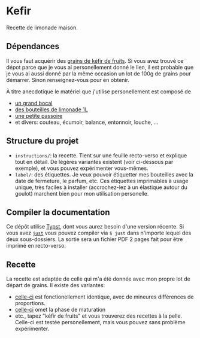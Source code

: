 # Kefir

Recette de limonade maison.

## Dépendances

Il vous faut acquérir des [grains de kéfir de fruits](https://fr.wikipedia.org/wiki/K%C3%A9fir_de_fruits).
Si vous avez trouvé ce dépot parce que je vous ai personellement donné le lien, il est probable que je vous ai aussi
donné par la même occasion un lot de 100g de grains pour démarrer.
Sinon renseignez-vous pour en obtenir.

À titre anecdotique le matériel que j'utilise personellement est composé de
- [un grand bocal](https://www.centrakor.com/bocal-cotele-verre-et-inox-2-35l-294255.html)
- [des bouteilles de limonade 1L](https://www.naturalia.fr/produit/limonade-33-offert-1l)
- [une petite passoire](https://www.centrakor.com/passoire-bi-matiere-inox-verte-d-7-5cm-318714.html)
- et divers: couteau, écumoir, balance, entonnoir, louche, ...

## Structure du projet

- `instructions/`: la recette. Tient sur une feuille recto-verso et explique tout en détail.
  De légères variantes existent (voir ci-dessous par exemple), et vous pouvez expérimenter vous-mêmes.
- `label/`: des étiquettes. Je veux pouvoir étiquetter mes bouteilles avec la date de fermeture,
  le parfum, etc. Ces étiquettes imprimables à usage unique, très faciles à installer
  (accrochez-lez à un élastique autour du goulot) marchent bien pour mon utilisation personelle.
  
## Compiler la documentation

Ce dépôt utilise [Typst](https://typst.app/), dont vous aurez besoin d'une version récente.
Si vous avez [`just`](https://github.com/casey/just?tab=readme-ov-file) vous pouvez compiler
via `$ just` dans n'importe lequel des deux sous-dossiers.
La sortie sera un fichier PDF 2 pages fait pour être imprimé en recto-verso.

## Recette

La recette est adaptée de celle qui m'a été donnée avec mon propre lot de départ de grains.
Il existe des variantes:
- [celle-ci](https://www.symbiose-kefir.fr/recette-kefir-de-fruits/) est fonctionellement identique,
  avec de mineures différences de proportions.
- [celle-ci](https://revolutionfermentation.com/blogs/kefir-deau/comment-faire-son-kefir-de-fruits-maison/)
  omet la phase de maturation
- etc., tapez "kéfir de fruits" et vous trouverez des recettes à la pelle.
  Celle-ci est testée personellement, mais vous pouvez sans problème expérimenter.
